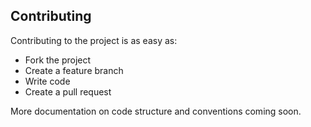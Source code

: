 ## Contributing

Contributing to the project is as easy as:

* Fork the project
* Create a feature branch
* Write code
* Create a pull request

More documentation on code structure and conventions coming soon.

